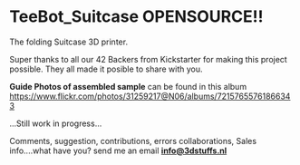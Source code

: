 # TeeBot_Suitcase OPENSOURCE!!
The folding Suitcase 3D printer.

Super thanks to all our 42 Backers from Kickstarter for making this project possible. They all made it posible to share with you.


<b>Guide Photos of assembled sample</b> can be found in this album https://www.flickr.com/photos/31259217@N06/albums/72157655761866343


...Still work in progress...


Comments, suggestion, contributions, errors collaborations, Sales info....what have you?
send me an email <b>info@3dstuffs.nl</b>
